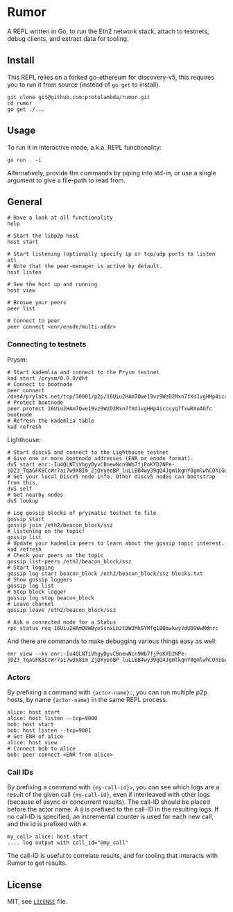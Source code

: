 # Rumor

A REPL written in Go, to run the Eth2 network stack, attach to testnets, debug clients, and extract data for tooling.

## Install

This REPL relies on a forked go-ethereum for discovery-v5, this requires you to run it from source (instead of `go get` to install).

```shell script
git clone git@github.com:protolambda/rumor.git
cd rumor
go get ./...
```

## Usage

To run it in interactive mode, a.k.a. REPL functionality:

```shell script
go run . -i
```

Alternatively, provide the commands by piping into std-in, or use a single argument to give a file-path to read from. 

## General

```shell script
# Have a look at all functionality
help

# Start the libp2p host
host start

# Start listening (optionally specify ip or tcp/udp ports to listen at)
# Note that the peer-manager is active by default.
host listen

# See the host up and running
host view

# Broswe your peers
peer list

# Connect to peer
peer connect <enr/enode/multi-addr>
```

### Connecting to testnets

Prysm:
```shell script
# Start kademlia and connect to the Prysm testnet
kad start /prysm/0.0.0/dht
# Connect to bootnode
peer connect /dns4/prylabs.net/tcp/30001/p2p/16Uiu2HAm7Qwe19vz9WzD2Mxn7fXd1vgHHp4iccuyq7TxwRXoAGfc
# Protect bootnode
peer protect 16Uiu2HAm7Qwe19vz9WzD2Mxn7fXd1vgHHp4iccuyq7TxwRXoAGfc bootnode
# Refresh the kademlia table
kad refresh
```

Lighthouse:
```shell script
# Start discv5 and connect to the Lighthouse testnet
# Give one or more bootnode addresses (ENR or enode format).
dv5 start enr:-Iu4QLNTiVhgyDyvCBnewNcn9Wb7fjPoKYD2NPe-jDZ3_TqaGFK8CcWr7ai7w9X8Im_ZjQYyeoBP_luLLBB4wy39gQ4JgmlkgnY0gmlwhCOhiGqJc2VjcDI1NmsxoQMrmBYg_yR_ZKZKoLiChvlpNqdwXwodXmgw_TRow7RVwYN0Y3CCIyiDdWRwgiMo
# Get your local Discv5 node info. Other discv5 nodes can bootstrap from this.
dv5 self
# Get nearby nodes
dv5 lookup
```

```shell script
# Log gossip blocks of prysmatic testnet to file
gossip start
gossip join /eth2/beacon_block/ssz
# listening on the topic!
gossip list
# Update your kademlia peers to learn about the gossip topic interest.
kad refresh
# Check your peers on the topic
gossip list-peers /eth2/beacon_block/ssz
# Start logging
gossip log start beacon_block /eth2/beacon_block/ssz blocks.txt
# Show gossip loggers
gossip log list
# Stop block logger
gossip log stop beacon_block
# Leave channel
gossip leave /eth2/beacon_block/ssz

# Ask a connected node for a Status
rpc status req 16Uiu2HAmQ9WByeSsnxLb2tBW3MkGYMfg1BQowkwyVdUD9WwMdnrc
```

And there are commands to make debugging various things easy as well:
```
enr view --kv enr:-Iu4QLNTiVhgyDyvCBnewNcn9Wb7fjPoKYD2NPe-jDZ3_TqaGFK8CcWr7ai7w9X8Im_ZjQYyeoBP_luLLBB4wy39gQ4JgmlkgnY0gmlwhCOhiGqJc2VjcDI1NmsxoQMrmBYg_yR_ZKZKoLiChvlpNqdwXwodXmgw_TRow7RVwYN0Y3CCIyiDdWRwgiMo
```

### Actors

By prefixing a command with `{actor-name}:`, you can run multiple p2p hosts, by name `{actor-name}` in the same REPL process.

```
alice: host start
alice: host listen --tcp=9000
bob: host start
bob: host listen --tcp=9001
# Get ENR of alice
alice: host view
# Connect bob to alice
bob: peer connect <ENR from alice>
```

### Call IDs

By prefixing a command with `{my-call-id}>`, you can see which logs are a result of the given call `{my-call-id}`, even if interleaved with other logs (because of async or concurrent results).
The call-ID should be placed before the actor name.
A `@` is prefixed to the call-ID in the resulting logs. If no call-ID is specified, an incremental counter is used for each new call, and the id is prefixed with `#`. 

```
my_call> alice: host start
.... log output with call_id="@my_call"
```

The call-ID is useful to correlate results, and for tooling that interacts with Rumor to get results. 

## License

MIT, see [`LICENSE`](./LICENSE) file.
